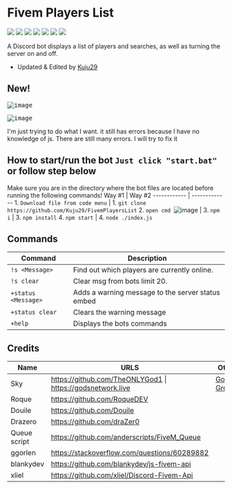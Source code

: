 # Fivem Players List
[![](https://img.shields.io/github/forks/Kuju29/FivemPlayersList?label=Fork&style=social)](https://github.com/Kuju29/FivemPlayersList/fork)
[![](https://img.shields.io/badge/discord.js-v12.5.3-brightgreen)](https://github.com/Kuju29/FivemPlayersList/)
[![](https://img.shields.io/node/v/bot)](https://github.com/Kuju29/FivemPlayersList/)
[![](https://img.shields.io/maintenance/yes/2022)](https://github.com/Kuju29/FivemPlayersList/)
[![](https://img.shields.io/github/issues/Kuju29/FivemPlayersList)](https://github.com/Kuju29/FivemPlayersList/)
[![](https://img.shields.io/github/languages/count/Kuju29/FivemPlayersList)](https://github.com/Kuju29/FivemPlayersList/)
[![](https://img.shields.io/github/languages/top/Kuju29/FivemPlayersList)](https://github.com/Kuju29/FivemPlayersList/)

A Discord bot displays a list of players and searches, as well as turning the server on and off.
- Updated & Edited by [Kuju29](https://github.com/Kuju29)

## New! 
<kbd> ![image](https://user-images.githubusercontent.com/22098092/165664830-ef78dc7d-aa21-432f-877d-0c1784a0783c.png)
  
  
<kbd> ![image](https://user-images.githubusercontent.com/22098092/168040857-db1c03a3-ff5b-4529-9977-49951d66c313.png)

 
I'm just trying to do what I want. it still has errors because I have no knowledge of js.
There are still many errors. I will try to fix it

## How to start/run the bot `Just click "start.bat"` or follow step below
Make sure you are in the directory where the bot files are located before running the following commands!
Way #1 | Way #2
------------ | -------------
1\. `Download file from code menu` | 1\. `git clone https://github.com/Kuju29/FivemPlayersList`
2\. `open cmd `![image](https://user-images.githubusercontent.com/22098092/165669382-26958438-b58a-4bb7-90a9-bd7ce55f7210.png) |
3\. `npm i` | 3\. `npm install`
4\. `npm start` | 4\. `node ./index.js`

## Commands
Command | Description 
------------ | -------------
`!s <Message>` | Find out which players are currently online.
`!s clear` | Clear msg from bots limit 20.
`+status <Message>` | Adds a warning message to the server status embed
`+status clear` | Clears the warning message
`+help` | Displays the bots commands
    
## Credits
Name | URLS | Other
------------ | ------------- | -------------
Sky | https://github.com/TheONLYGod1 \| https://godsnetwork.live | [God's Groove](https://top.gg/bot/515645834684006400)
Roque | https://github.com/RoqueDEV | 
Douile | https://github.com/Douile | 
Drazero | https://github.com/draZer0 | 
Queue script | https://github.com/anderscripts/FiveM_Queue | 
ggorlen | https://stackoverflow.com/questions/60289882 |
blankydev | https://github.com/blankydev/js-fivem-api |
xliel | https://github.com/xliel/Discord-Fivem-Api |
